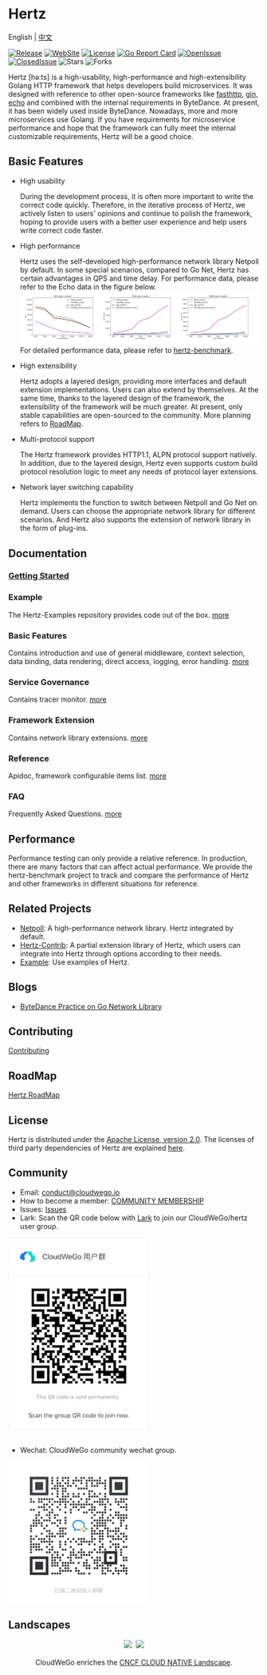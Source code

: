 # Hertz

English | [中文](README_cn.md)

[![Release](https://img.shields.io/github/v/release/cloudwego/hertz)](https://github.com/cloudwego/hertz/releases)
[![WebSite](https://img.shields.io/website?up_message=cloudwego&url=https%3A%2F%2Fwww.cloudwego.io%2F)](https://www.cloudwego.io/)
[![License](https://img.shields.io/github/license/cloudwego/hertz)](https://github.com/cloudwego/hertz/blob/main/LICENSE)
[![Go Report Card](https://goreportcard.com/badge/github.com/cloudwego/hertz)](https://goreportcard.com/report/github.com/cloudwego/hertz)
[![OpenIssue](https://img.shields.io/github/issues/cloudwego/hertz)](https://github.com/cloudwego/hertz/issues)
[![ClosedIssue](https://img.shields.io/github/issues-closed/cloudwego/hertz)](https://github.com/cloudwego/hertz/issues?q=is%3Aissue+is%3Aclosed)
![Stars](https://img.shields.io/github/stars/cloudwego/hertz)
![Forks](https://img.shields.io/github/forks/cloudwego/hertz)


Hertz [həːts] is a high-usability, high-performance and high-extensibility Golang HTTP framework that helps developers build microservices. It was designed with reference to other open-source frameworks like [fasthttp](https://github.com/valyala/fasthttp), [gin](https://github.com/gin-gonic/gin), [echo](https://github.com/labstack/echo) and combined with the internal requirements in ByteDance. At present, it has been widely used inside ByteDance. Nowadays, more and more microservices use Golang. If you have requirements for microservice performance and hope that the framework can fully meet the internal customizable requirements, Hertz will be a good choice.
## Basic Features
- High usability

  During the development process, it is often more important to write the correct code quickly. Therefore, in the iterative process of Hertz, we actively listen to users' opinions and continue to polish the framework, hoping to provide users with a better user experience and help users write correct code faster.
- High performance

  Hertz uses the self-developed high-performance network library Netpoll by default. In some special scenarios, compared to Go Net, Hertz has certain advantages in QPS and time delay. For performance data, please refer to the Echo data in the figure below.
  ![Performance](images/performance.png)
  For detailed performance data, please refer to [hertz-benchmark](https://github.com/cloudwego/hertz-benchmark).
- High extensibility

  Hertz adopts a layered design, providing more interfaces and default extension implementations. Users can also extend by themselves. At the same time, thanks to the layered design of the framework, the extensibility of the framework will be much greater. At present, only stable capabilities are open-sourced to the community. More planning refers to [RoadMap](ROADMAP.md).
- Multi-protocol support

  The Hertz framework provides HTTP1.1, ALPN protocol support natively. In addition, due to the layered design, Hertz even supports custom build protocol resolution logic to meet any needs of protocol layer extensions.
- Network layer switching capability

  Hertz implements the function to switch between Netpoll and Go Net on demand. Users can choose the appropriate network library for different scenarios. And Hertz also supports the extension of network library in the form of plug-ins.
## Documentation
### [Getting Started](https://www.cloudwego.io/docs/hertz/getting-started/)
### Example
  The Hertz-Examples repository provides code out of the box. [more](https://www.cloudwego.io/zh/docs/hertz/tutorials/example/)
### Basic Features
  Contains introduction and use of general middleware, context selection, data binding, data rendering, direct access, logging, error handling. [more](https://www.cloudwego.io/zh/docs/hertz/tutorials/basic-feature/)
### Service Governance
  Contains tracer monitor. [more](https://www.cloudwego.io/zh/docs/hertz/tutorials/service-governance/)
### Framework Extension
  Contains network library extensions. [more](https://www.cloudwego.io/zh/docs/hertz/tutorials/framework-exten/)
### Reference
  Apidoc, framework configurable items list. [more](https://www.cloudwego.io/zh/docs/hertz/reference/)
### FAQ
  Frequently Asked Questions. [more](https://www.cloudwego.io/zh/docs/hertz/faq/)
## Performance
  Performance testing can only provide a relative reference. In production, there are many factors that can affect actual performance.
  We provide the hertz-benchmark project to track and compare the performance of Hertz and other frameworks in different situations for reference.
## Related Projects
- [Netpoll](https://github.com/cloudwego/netpoll): A high-performance network library. Hertz integrated by default.
- [Hertz-Contrib](https://github.com/hertz-contrib): A partial extension library of Hertz, which users can integrate into Hertz through options according to their needs.
- [Example](https://github.com/cloudwego/hertz-examples): Use examples of Hertz.
## Blogs
- [ByteDance Practice on Go Network Library](https://www.cloudwego.io/blog/2021/10/09/bytedance-practices-on-go-network-library/)
## Contributing

[Contributing](https://github.com/cloudwego/hertz/blob/main/CONTRIBUTING.md)
## RoadMap
[Hertz RoadMap](ROADMAP.md)
## License
Hertz is distributed under the [Apache License, version 2.0](https://github.com/cloudwego/hertz/blob/main/LICENSE). The licenses of third party dependencies of Hertz are explained [here](https://github.com/cloudwego/hertz/blob/main/licenses).
## Community
- Email: [conduct@cloudwego.io](conduct@cloudwego.io)
- How to become a member: [COMMUNITY MEMBERSHIP](https://github.com/cloudwego/community/blob/main/COMMUNITY_MEMBERSHIP.md)
- Issues: [Issues](https://github.com/cloudwego/hertz/issues)
- Lark: Scan the QR code below with [Lark](https://www.larksuite.com/zh_cn/download) to join our CloudWeGo/hertz user group.

![LarkGroup](images/lark_group.png)
- Wechat: CloudWeGo community wechat group.

![WechatGroup](images/wechat_group_cn.png)
## Landscapes

<p align="center">
<img src="https://landscape.cncf.io/images/left-logo.svg" width="150"/>&nbsp;&nbsp;<img src="https://landscape.cncf.io/images/right-logo.svg" width="200"/>
<br/><br/>
CloudWeGo enriches the <a href="https://landscape.cncf.io/">CNCF CLOUD NATIVE Landscape</a>.
</p>
